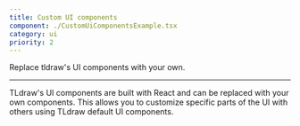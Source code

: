 ```yaml
---
title: Custom UI components
component: ./CustomUiComponentsExample.tsx
category: ui
priority: 2
---
```


Replace tldraw's UI components with your own.

---

TLdraw's UI components are built with React and can be replaced with your own components. This allows you to customize specific parts of the UI with others using TLdraw default UI components.
